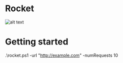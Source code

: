 # Rocket
![alt text](https://github.com/JohanMoback/Rocket/resources/Rocket.png)
# Getting started
.\rocket.ps1 -url "http://example.com" -numRequests 10

